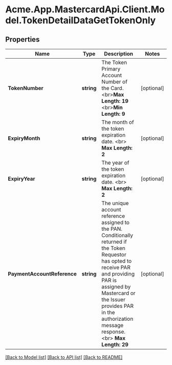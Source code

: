 
# Acme.App.MastercardApi.Client.Model.TokenDetailDataGetTokenOnly

## Properties

Name | Type | Description | Notes
------------ | ------------- | ------------- | -------------
**TokenNumber** | **string** | The Token Primary Account Number of the Card.  &lt;br&gt;__Max Length: 19__ &lt;br&gt;__Min Length: 9__  | [optional] 
**ExpiryMonth** | **string** | The month of the token expiration date. &lt;br&gt; __Max Length: 2__  | [optional] 
**ExpiryYear** | **string** | The year of the token expiration date. &lt;br&gt; __Max Length: 2__  | [optional] 
**PaymentAccountReference** | **string** | The unique account reference assigned to the PAN. Conditionally returned if the Token Requestor has opted to receive PAR and providing PAR is assigned by Mastercard or the Issuer provides PAR in the authorization message response. &lt;br&gt;    __Max Length: 29__  | [optional] 

[[Back to Model list]](../README.md#documentation-for-models)
[[Back to API list]](../README.md#documentation-for-api-endpoints)
[[Back to README]](../README.md)

